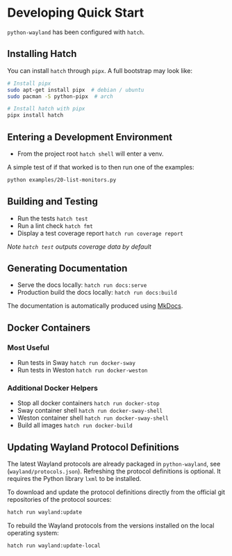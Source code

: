 # Developing Quick Start

`python-wayland` has been configured with `hatch`.

## Installing Hatch

You can install `hatch` through `pipx`. A full bootstrap may look like:

```bash
# Install pipx
sudo apt-get install pipx  # debian / ubuntu
sudo pacman -S python-pipx  # arch

# Install hatch with pipx
pipx install hatch
```

## Entering a Development Environment

* From the project root `hatch shell` will enter a venv.

A simple test of if that worked is to then run one of the examples:

```bash
python examples/20-list-monitors.py
```

## Building and Testing

* Run the tests `hatch test`
* Run a lint check `hatch fmt`
* Display a test coverage report `hatch run coverage report`

_Note `hatch test` outputs coverage data by default_

## Generating Documentation

* Serve the docs locally: `hatch run docs:serve`
* Production build the docs locally: `hatch run docs:build`

The documentation is automatically produced using [MkDocs](https://www.mkdocs.org/).

## Docker Containers

### Most Useful
* Run tests in Sway `hatch run docker-sway`
* Run tests in Weston `hatch run docker-weston`

### Additional Docker Helpers
* Stop all docker containers `hatch run docker-stop`
* Sway container shell `hatch run docker-sway-shell`
* Weston container shell `hatch run docker-sway-shell`
* Build all images `hatch run docker-build`

## Updating Wayland Protocol Definitions

The latest Wayland protocols are already packaged in `python-wayland`, see (`wayland/protocols.json`). Refreshing the protocol definitions is optional. It requires the Python library `lxml` to be installed.

To download and update the protocol definitions directly from the official git repositories of the protocol sources:

```bash
hatch run wayland:update
```

To rebuild the Wayland protocols from the versions installed on the local operating system:

```bash
hatch run wayland:update-local
```
